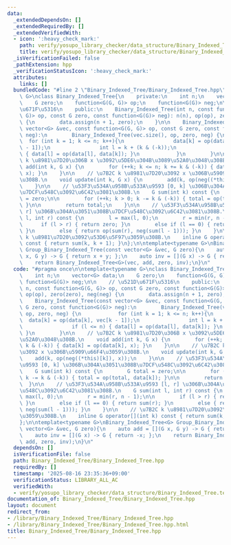 ```yaml
---
data:
  _extendedDependsOn: []
  _extendedRequiredBy: []
  _extendedVerifiedWith:
  - icon: ':heavy_check_mark:'
    path: verify/yosupo_library_checker/data_structure/Binary_Indexed_Tree.test.cpp
    title: verify/yosupo_library_checker/data_structure/Binary_Indexed_Tree.test.cpp
  _isVerificationFailed: false
  _pathExtension: hpp
  _verificationStatusIcon: ':heavy_check_mark:'
  attributes:
    links: []
  bundledCode: "#line 2 \"Binary_Indexed_Tree/Binary_Indexed_Tree.hpp\"\n\ntemplate<typename\
    \ G>\nclass Binary_Indexed_Tree{\n    private:\n    int n;\n    vector<G> data;\n\
    \    G zero;\n    function<G(G, G)> op;\n    function<G(G)> neg;\n\n    // \u521D\
    \u671F\u5316\n    public:\n    Binary_Indexed_Tree(int n, const function<G(G,\
    \ G)> op, const G zero, const function<G(G)> neg): n(n), op(op), zero(zero), neg(neg)\
    \ {\n        data.assign(n + 1, zero);\n    }\n\n    Binary_Indexed_Tree(const\
    \ vector<G> &vec, const function<G(G, G)> op, const G zero, const function<G(G)>\
    \ neg):\n        Binary_Indexed_Tree(vec.size(), op, zero, neg) {\n          \
    \  for (int k = 1; k <= n; k++){\n                data[k] = op(data[k], vec[k\
    \ - 1]);\n                int l = k + (k & (-k));\n                if (l <= n)\
    \ { data[l] = op(data[l], data[k]); }\n            }\n        }\n\n    // \u7B2C\
    \ k \u8981\u7D20\u306B x \u3092\u5DE6\u304B\u3089\u52A0\u3048\u308B.\n    void\
    \ add(int k, G x) {\n        for (++k; k <= n; k += k & (-k)) { data[k] = op(data[k],\
    \ x); }\n    }\n\n    // \u7B2C k \u8981\u7D20\u3092 x \u306B\u5909\u66F4\u3059\
    \u308B.\n    void update(int k, G x) {\n        add(k, op(neg((*this)[k]), x));\n\
    \    }\n\n    // \u53F3\u534A\u958B\u533A\u9593 [0, k] \u306B\u304A\u3051\u308B\
    \u7DCF\u548C\u3092\u6C42\u3081\u308B.\n    G sum(int k) const {\n        G total\
    \ = zero;\n\n        for (++k; k > 0; k -= k & (-k)) { total = op(total, data[k]);\
    \ }\n\n        return total;\n    }\n\n    // \u53F3\u534A\u958B\u533A\u9593 [l,\
    \ r] \u306B\u304A\u3051\u308B\u7DCF\u548C\u3092\u6C42\u3081\u308B.\n    G sum(int\
    \ l, int r) const {\n        l = max(l, 0);\n        r = min(r, n - 1);\n\n  \
    \      if (l > r) { return zero; }\n        else if (l == 0) { return sum(r);\
    \ }\n        else { return op(sum(r), neg(sum(l - 1))); }\n    }\n\n    // \u7B2C\
    \ k \u8981\u7D20\u3092\u53D6\u5F97\u3059\u308B.\n    inline G operator[](int k)\
    \ const { return sum(k, k + 1); }\n};\n\ntemplate<typename G>\nBinary_Indexed_Tree<G>\
    \ Group_Binary_Indexed_Tree(const vector<G> &vec, G zero){\n    auto add = [](G\
    \ x, G y) -> G { return x + y; };\n    auto inv = [](G x) -> G { return -x; };\n\
    \    return Binary_Indexed_Tree<G>(vec, add, zero, inv);\n}\n"
  code: "#pragma once\n\ntemplate<typename G>\nclass Binary_Indexed_Tree{\n    private:\n\
    \    int n;\n    vector<G> data;\n    G zero;\n    function<G(G, G)> op;\n   \
    \ function<G(G)> neg;\n\n    // \u521D\u671F\u5316\n    public:\n    Binary_Indexed_Tree(int\
    \ n, const function<G(G, G)> op, const G zero, const function<G(G)> neg): n(n),\
    \ op(op), zero(zero), neg(neg) {\n        data.assign(n + 1, zero);\n    }\n\n\
    \    Binary_Indexed_Tree(const vector<G> &vec, const function<G(G, G)> op, const\
    \ G zero, const function<G(G)> neg):\n        Binary_Indexed_Tree(vec.size(),\
    \ op, zero, neg) {\n            for (int k = 1; k <= n; k++){\n              \
    \  data[k] = op(data[k], vec[k - 1]);\n                int l = k + (k & (-k));\n\
    \                if (l <= n) { data[l] = op(data[l], data[k]); }\n           \
    \ }\n        }\n\n    // \u7B2C k \u8981\u7D20\u306B x \u3092\u5DE6\u304B\u3089\
    \u52A0\u3048\u308B.\n    void add(int k, G x) {\n        for (++k; k <= n; k +=\
    \ k & (-k)) { data[k] = op(data[k], x); }\n    }\n\n    // \u7B2C k \u8981\u7D20\
    \u3092 x \u306B\u5909\u66F4\u3059\u308B.\n    void update(int k, G x) {\n    \
    \    add(k, op(neg((*this)[k]), x));\n    }\n\n    // \u53F3\u534A\u958B\u533A\
    \u9593 [0, k] \u306B\u304A\u3051\u308B\u7DCF\u548C\u3092\u6C42\u3081\u308B.\n\
    \    G sum(int k) const {\n        G total = zero;\n\n        for (++k; k > 0;\
    \ k -= k & (-k)) { total = op(total, data[k]); }\n\n        return total;\n  \
    \  }\n\n    // \u53F3\u534A\u958B\u533A\u9593 [l, r] \u306B\u304A\u3051\u308B\u7DCF\
    \u548C\u3092\u6C42\u3081\u308B.\n    G sum(int l, int r) const {\n        l =\
    \ max(l, 0);\n        r = min(r, n - 1);\n\n        if (l > r) { return zero;\
    \ }\n        else if (l == 0) { return sum(r); }\n        else { return op(sum(r),\
    \ neg(sum(l - 1))); }\n    }\n\n    // \u7B2C k \u8981\u7D20\u3092\u53D6\u5F97\
    \u3059\u308B.\n    inline G operator[](int k) const { return sum(k, k + 1); }\n\
    };\n\ntemplate<typename G>\nBinary_Indexed_Tree<G> Group_Binary_Indexed_Tree(const\
    \ vector<G> &vec, G zero){\n    auto add = [](G x, G y) -> G { return x + y; };\n\
    \    auto inv = [](G x) -> G { return -x; };\n    return Binary_Indexed_Tree<G>(vec,\
    \ add, zero, inv);\n}\n"
  dependsOn: []
  isVerificationFile: false
  path: Binary_Indexed_Tree/Binary_Indexed_Tree.hpp
  requiredBy: []
  timestamp: '2025-08-16 23:35:36+09:00'
  verificationStatus: LIBRARY_ALL_AC
  verifiedWith:
  - verify/yosupo_library_checker/data_structure/Binary_Indexed_Tree.test.cpp
documentation_of: Binary_Indexed_Tree/Binary_Indexed_Tree.hpp
layout: document
redirect_from:
- /library/Binary_Indexed_Tree/Binary_Indexed_Tree.hpp
- /library/Binary_Indexed_Tree/Binary_Indexed_Tree.hpp.html
title: Binary_Indexed_Tree/Binary_Indexed_Tree.hpp
---
```


